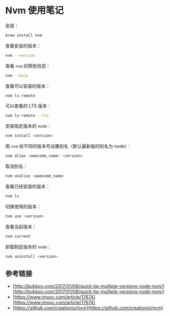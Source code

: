 # Nvm 使用笔记

安装：

```bash
brew install nvm
```

查看安装的版本：

```bash
nvm --version
```

查看 `nvm` 的帮助信息：

```bash
nvm --help
```

查看可以安装的版本：

```bash
nvm ls-remote
```

可以查看的 LTS 版本：

```bash
nvm ls-remote --lts
```

安装指定版本的 `node`：

```bash
nvm install <version>
```

用 `nvm` 给不同的版本号设置别名（默认最新版的别名为 node）：

```bash
nvm alias <awesome_name> <version>
```

取消别名：

```bash
nvm unalias <awesome_name>
```

查看已经安装的版本：

```bash
nvm ls
```

切换使用的版本：

```bash
nvm use <version>
```

查看当前版本：

```bash
nvm current
```

卸载制定版本的 `node`：

```bash
nvm uninstall <version>
```

## 参考链接

- [http://bubkoo.com/2017/01/08/quick-tip-multiple-versions-node-nvm/](http://bubkoo.com/2017/01/08/quick-tip-multiple-versions-node-nvm/)
- [https://www.imooc.com/article/17674](https://www.imooc.com/article/17674)
- [https://github.com/creationix/nvm](https://github.com/creationix/nvm)
